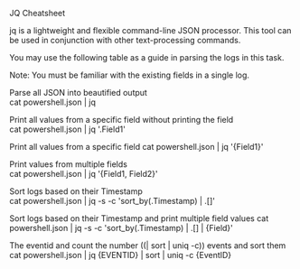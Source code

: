 JQ Cheatsheet

﻿jq is a lightweight and flexible command-line JSON processor. This tool can be used in conjunction with other text-processing commands. 

You may use the following table as a guide in parsing the logs in this task.

Note: You must be familiar with the existing fields in a single log.

Parse all JSON into beautified output	
cat powershell.json | jq 

Print all values from a specific field without printing the field	
cat powershell.json | jq '.Field1'

Print all values from a specific field
cat powershell.json | jq '{Field1}'

Print values from multiple fields	
cat powershell.json | jq '{Field1, Field2}'

Sort logs based on their Timestamp	
cat powershell.json | jq -s -c 'sort_by(.Timestamp) | .[]'

Sort logs based on their Timestamp and print multiple field values
cat powershell.json | jq -s -c 'sort_by(.Timestamp) | .[] | {Field}'

The eventid and count the number ((| sort | uniq -c)) events and sort them
cat powershell.json | jq {EVENTID} | sort | uniq -c
                        {EventID}
                        